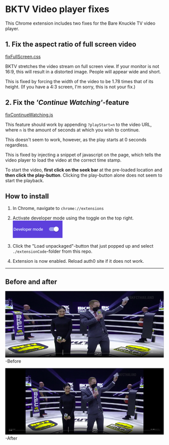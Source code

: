 # BKTV Video player fixes

This Chrome extension includes two fixes for the Bare Knuckle TV video player.

## 1. Fix the aspect ratio of full screen video
[fixFullScreen.css](extensionCode/fixFullScreen.css)

BKTV stretches the video stream on full screen view. If your monitor is not 16:9, this will result in a distorted image. People will appear wide and short.

This is fixed by forcing the width of the video to be 1.78 times that of its height. (If you have a 4:3 screen, I'm sorry, this is not your fix.)

## 2. Fix the *'Continue Watching'*-feature
[fixContinueWatching.js](extensionCode/fixContinueWatching.js)

This feature should work by appending `?playStart=n` to the video URL, where `n` is the amount of seconds at which you wish to continue.

This doesn't seem to work, however, as the play starts at 0 seconds regardless.

This is fixed by injecting a snippet of javascript on the page, which tells the video player to load the video at the correct time stamp. 

To start the video, **first click on the seek bar** at the pre-loaded location and **then click the play-button**. Clicking the play-button alone does not seem to start the playback.

## How to install

1. In Chrome, navigate to `chrome://extensions`  

2. Activate developer mode using the toggle on the top right.  
![devmode](./images/devmode.png)  

3. Click the "Load unpackaged"-button that just popped up and select `./extensionCode`-folder from this repo.

4. Extension is now enabled. Reload auth0 site if it does not work.  


-------
## Before and after
![before](./images/before.png "Before")  
-Before

![after](./images/after.png "After")  
-After